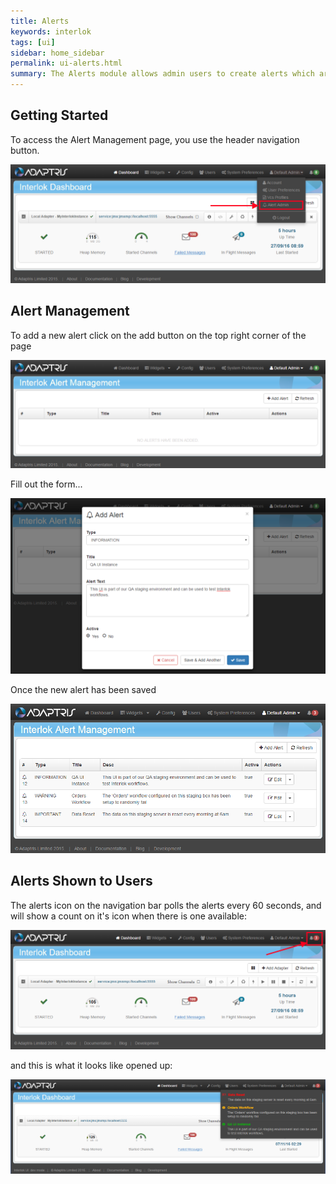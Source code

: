 ```yaml
---
title: Alerts
keywords: interlok
tags: [ui]
sidebar: home_sidebar
permalink: ui-alerts.html
summary: The Alerts module allows admin users to create alerts which are then shown to all logged in users. (Since 3.4.1)
---
```


## Getting Started ##

To access the Alert Management page, you use the header navigation button.

 ![Navigate to admin](./images/ui-user-guide/alert1-navigate.png)

## Alert Management ##

To add a new alert click on the add button on the top right corner of the page

 ![Empty Alert page](./images/ui-user-guide/alert2-alert-management.png)


Fill out the form...

![Add Alert modal](./images/ui-user-guide/alert3-new-alert.png)


Once the new alert has been saved

 ![Alert page](./images/ui-user-guide/alert4-alerts-configured.png)


## Alerts Shown to Users ##

The alerts icon on the navigation bar polls the alerts every 60 seconds, and will show a count on it's icon when there is one available:

![The alerts icon](./images/ui-user-guide/alert5-dashboard-with-alerts.png)


and this is what it looks like opened up:

![The alerts shown](./images/ui-user-guide/alert6-alerts-open.png)

